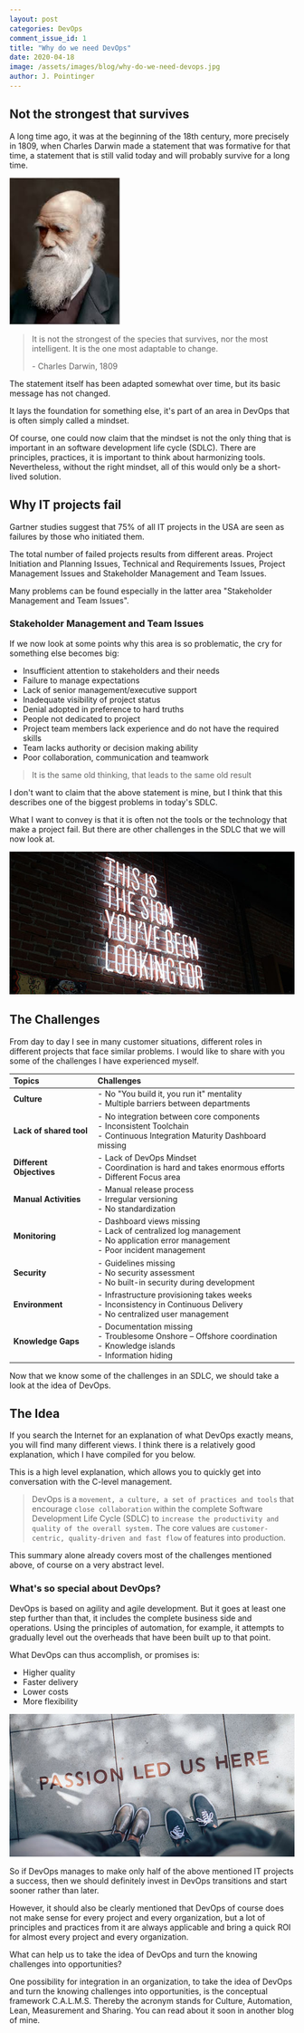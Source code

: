 ```yaml
---
layout: post
categories: DevOps
comment_issue_id: 1
title: "Why do we need DevOps"
date: 2020-04-18
image: /assets/images/blog/why-do-we-need-devops.jpg
author: J. Pointinger
---
```


## Not the strongest that survives

A long time ago, it was at the beginning of the 18th century, more precisely in 1809, when Charles Darwin made a statement that was formative for that time, a statement that is still valid today and will probably survive for a long time.

![Charles Darwin](/assets/images/blog/darwin.jfif)

> It is not the strongest of the species that survives, 
nor the most intelligent. It is the one most adaptable to change.
>
> \- Charles Darwin, 1809

The statement itself has been adapted somewhat over time, but its basic message has not changed.

It lays the foundation for something else, it's part of an area in DevOps that is often simply called a mindset.

Of course, one could now claim that the mindset is not the only thing that is important in an software development life cycle (SDLC). There are principles, practices, it is important to think about harmonizing tools. Nevertheless, without the right mindset, all of this would only be a short-lived solution.

## Why IT projects fail

Gartner studies suggest that 75% of all IT projects in the USA are seen as failures by those who initiated them.

The total number of failed projects results from different areas. Project Initiation and Planning Issues, Technical and Requirements Issues, Project Management Issues and Stakeholder Management and Team Issues.

Many problems can be found especially in the latter area "Stakeholder Management and Team Issues".

### Stakeholder Management and Team Issues

If we now look at some points why this area is so problematic, the cry for something else becomes big:

- Insufficient attention to stakeholders and their needs
- Failure to manage expectations
- Lack of senior management/executive support
- Inadequate visibility of project status
- Denial adopted in preference to hard truths
- People not dedicated to project
- Project team members lack experience and do not have the required skills
- Team lacks authority or decision making ability
- Poor collaboration, communication and teamwork

> It is the same old thinking, that leads to the same old result

I don't want to claim that the above statement is mine, but I think that this describes one of the biggest problems in today's SDLC.

What I want to convey is that it is often not the tools or the technology that make a project fail. But there are other challenges in the SDLC that we will now look at.

![You're not lost, you're here](/assets/images/blog/the-sign.jpg)


## The Challenges

From day to day I see in many customer situations, different roles in different projects that face similar problems. I would like to share with you some of the challenges I have experienced myself.

| Topics                   | Challenges                                          |
|:-------------------------|:----------------------------------------------------|
| **Culture**              | - No "You build it, you run it" mentality<br />- Multiple barriers between departments |
| **Lack of shared tool**  | - No integration between core components<br />- Inconsistent Toolchain<br />- Continuous Integration Maturity Dashboard missing |
| **Different Objectives** | - Lack of DevOps Mindset<br />- Coordination is hard and takes enormous efforts<br />- Different Focus area |
| **Manual Activities**    | - Manual release process<br />- Irregular versioning<br />- No standardization |
| **Monitoring**           | - Dashboard views missing<br />- Lack of centralized log management<br />- No application error management<br />- Poor incident management |
| **Security**             | - Guidelines missing<br />- No security assessment<br />- No built-in security during development |
| **Environment**          | - Infrastructure provisioning takes weeks<br />- Inconsistency in Continuous Delivery<br />- No centralized user management |
| **Knowledge Gaps**       | - Documentation missing<br />- Troublesome Onshore – Offshore coordination<br />- Knowledge islands<br />- Information hiding |

Now that we know some of the challenges in an SDLC, we should take a look at the idea of DevOps.

## The Idea

If you search the Internet for an explanation of what DevOps exactly means, you will find many different views. I think there is a relatively good explanation, which I have compiled for you below.

This is a high level explanation, which allows you to quickly get into conversation with the C-level management.

> DevOps is a `movement, a culture, a set of practices and tools` that encourage `close collaboration` within the complete Software Development Life Cycle (SDLC) to `increase the productivity and quality of the overall system.` The core values are `customer-centric, quality-driven and fast flow` of features into production.

This summary alone already covers most of the challenges mentioned above, of course on a very abstract level.

### What's so special about DevOps?

DevOps is based on agility and agile development. But it goes at least one step further than that, it includes the complete business side and operations. Using the principles of automation, for example, it attempts to gradually level out the overheads that have been built up to that point.

What DevOps can thus accomplish, or promises is:

- Higher quality
- Faster delivery
- Lower costs
- More flexibility

![Passion led us here](/assets/images/blog/passion-led-us-here.jpg)

So if DevOps manages to make only half of the above mentioned IT projects a success, then we should definitely invest in DevOps transitions and start sooner rather than later.

However, it should also be clearly mentioned that DevOps of course does not make sense for every project and every organization, but a lot of principles and practices from it are always applicable and bring a quick ROI for almost every project and every organization.

What can help us to take the idea of DevOps and turn the knowing challenges into opportunities?

One possibility for integration in an organization, to take the idea of DevOps and turn the knowing challenges into opportunities, is the conceptual framework C.A.L.M.S. Thereby the acronym stands for Culture, Automation, Lean, Measurement and Sharing. You can read about it soon in another blog of mine.
